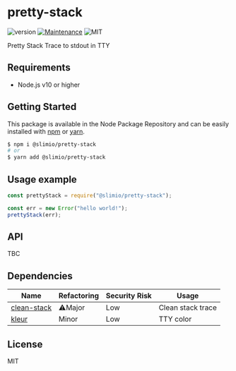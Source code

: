 # pretty-stack
![version](https://img.shields.io/badge/version-0.1.0-blue.svg)
[![Maintenance](https://img.shields.io/badge/Maintained%3F-yes-green.svg)](https://github.com/SlimIO/is/commit-activity)
![MIT](https://img.shields.io/github/license/mashape/apistatus.svg)

Pretty Stack Trace to stdout in TTY

## Requirements
- Node.js v10 or higher

## Getting Started

This package is available in the Node Package Repository and can be easily installed with [npm](https://docs.npmjs.com/getting-started/what-is-npm) or [yarn](https://yarnpkg.com).

```bash
$ npm i @slimio/pretty-stack
# or
$ yarn add @slimio/pretty-stack
```

## Usage example
```js
const prettyStack = require("@slimio/pretty-stack");

const err = new Error("hello world!");
prettyStack(err);
```

## API
TBC

## Dependencies

|Name|Refactoring|Security Risk|Usage|
|---|---|---|---|
|[clean-stack](https://github.com/sindresorhus/clean-stack#readme)|⚠️Major|Low|Clean stack trace|
|[kleur](https://github.com/lukeed/kleur)|Minor|Low|TTY color|

## License
MIT
